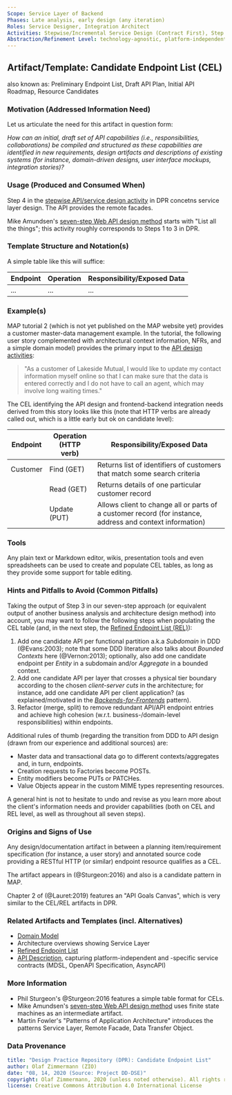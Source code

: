 ```yaml
---
Scope: Service Layer of Backend
Phases: Late analysis, early design (any iteration)
Roles: Service Designer, Integration Architect 
Activities: Stepwise/Incremental Service Design (Contract First), Step 4
Abstraction/Refinement Level: technology-agnostic, platform-independent
---
```



Artifact/Template: Candidate Endpoint List (CEL)
------------------------------------------------
also known as: Preliminary Endpoint List, Draft API Plan, Initial API Roadmap, Resource Candidates <!-- from MAP -->

### Motivation (Addressed Information Need) 
<!-- copy-pasted from https://internal.microservice-api-patterns.org/patterns/identification/CandidateEndpointList.html TOOO decide pattern/method split, pattern has more content already -->

Let us articulate the need for this artifact in question form: 

*How can an initial, draft set of API capabilities (i.e., responsibilities, collaborations) be compiled and structured as these capabilities are identified in new requirements, design artifacts and descriptions of existing systems (for instance, domain-driven designs, user interface mockups, integration stories)?*


### Usage (Produced and Consumed When)

Step 4 in the [stepwise API/service design activity](../activities/SDPR-StepwiseServiceDesign.md) in DPR concetns service layer design. The API provides the remote facades.

<!-- * Step 3 of the EXPOSE technique -->

Mike Amundsen's [seven-step Web API design method](https://www.infoq.com/articles/web-api-design-methodology/) starts with "List all the things"; this activity roughly corresponds to Steps 1 to 3 in DPR.

<!-- TODO (v2) cite @Lauret:2019 here (see signs of use section ) -->


### Template Structure and Notation(s)
<!-- 
(rather detailed and does not match example, so moved to REL artifact):

Record your analysis (and design) results in list or table form: 

| Integration Type (Foundation pattern) | Visibility (Foundation pattern)| API/Endpoint Name | Source (Artifact) | Features/Capabilities (Responsibility Analysis) |  
|------------------|------------|------|--------|--------------|
| ... | ... | ... | ... | ... |
-->

A simple table like this will suffice: 

| Endpoint | Operation | Responsibility/Exposed Data | 
|----------|-----------|-----------------------------|
|...|...|...|


### Example(s)
MAP tutorial 2 (which is not yet published on the MAP website yet) provides a customer master-data management example. In the tutorial, the following user story complemented with architectural context information, NFRs, and a simple domain model) provides the primary input to the [API design activities](../activities/SDPR-StepwiseServiceDesign.md):

> "As a customer of Lakeside Mutual, I would like to update my contact information myself online so that I can make sure that the data is entered correctly and I do not have to call an agent, which may involve long waiting times."

The CEL identifying the API design and frontend-backend integration needs derived from this story looks like this (note that HTTP verbs are already called out, which is a little early but ok on candidate level):

| Endpoint | Operation (HTTP verb)  | Responsibility/Exposed Data | 
|----------|-------------|-----------------------------|
| Customer | Find (GET)  | Returns list of identifiers of customers that match some search criteria |
|          | Read (GET)  | Returns details of one particular customer record |
|          | Update (PUT)| Allows client to change all or parts of a customer record (for instance, address and context information) |


### Tools
Any plain text or Markdown editor, wikis, presentation tools and even spreadsheets can be used to create and populate CEL tables, as long as they provide some support for table editing.


### Hints and Pitfalls to Avoid (Common Pitfalls)
Taking the output of Step 3 in our seven-step approach (or equivalent output of another business analysis and architecture design method) into account, you may want to follow the following steps when populating the CEL table (and, in the next step, the [Refined Endpoint List (REL)](SDPR-RefinedEndpointList.md)): 
<!-- source: from MAP, unpublished so far -->

1. Add one candidate API per functional partition a.k.a *Subdomain* in DDD (@Evans:2003); note that some DDD literature also talks about *Bounded Contexts* here (@Vernon:2013); optionally, also add one candidate endpoint per *Entity* in a subdomain and/or *Aggregate* in a bounded context. <!-- TODO (v2) how about operations too? -->
2. Add one candidate API per layer that crosses a physical tier boundary according to the chosen *client-server cuts* in the architecture; for instance, add one candidate API per client application? (as explained/motivated in the [*Backends-for-Frontends*](https://samnewman.io/patterns/architectural/bff/) pattern). <!-- TODO cite CSC patterns paper --><!-- removed here (v1): 3. Add one *candidate API client* per backend system to be integrated/required to implement the user/integration stories. -->
3. Refactor (merge, split) to remove redundant API/API endpoint entries and achieve high cohesion (w.r.t. business-/domain-level responsibilities) within endpoints. <!--, but do not refine to API operation/call level yet. -->
<!--
5. Add one *candidate API* per team shown as a *Team Bounded Context (TBC)* in a DDD context map; add one *candidate endpoint* per subteam. -->
<!-- not sure where previous one came from; F-A-S-T? see e2e demo -->

Additional rules of thumb (regarding the transition from DDD to API design (drawn from our experience and additional sources) are:

* Master data and transactional data go to different contexts/aggregates and, in turn, endpoints.
* Creation requests to Factories become POSTs.
* Entity modifiers become PUTs or PATCHes.
* Value Objects appear in the custom MIME types representing resources.

A general hint is not to hesitate to undo and revise as you learn more about the client's information needs and provider capabilities (both on CEL and REL level, as well as throughout all seven steps). 


### Origins and Signs of Use
Any design/documentation artifact in between a planning item/requirement specification (for instance, a user story) and annotated source code providing a RESTful HTTP (or similar) endpoint resource qualifies as a CEL.

The artifact appears in (@Sturgeon:2016) and also is a candidate pattern in MAP.

Chapter 2 of (@Lauret:2019) features an "API Goals Canvas", which is very similar to the CEL/REL artifacts in DPR.


### Related Artifacts and Templates (incl. Alternatives)

* [Domain Model](DPR-DomainModel.md) 
* Architecture overviews showing Service Layer
* [Refined Endpoint List](SDPR-RefinedEndpointList.md)
* [API Description](SDPR-APIDescription.md), capturing platform-independent and -specific service contracts (MDSL, OpenAPI Specification, AsyncAPI)


### More Information

* Phil Sturgeon's @Sturgeon:2016 features a simple table format for CELs. 
* Mike Amundsen's [seven-step Web API design method](https://www.infoq.com/articles/web-api-design-methodology/) uses finite state machines as an intermediate artifact. 
* Martin Fowler's "Patterns of Application Architecture" introduces the patterns Service Layer, Remote Facade, Data Transfer Object.


### Data Provenance 

```yaml
title: "Design Practice Repository (DPR): Candidate Endpoint List"
author: Olaf Zimmermann (ZIO)
date: "08, 14, 2020 (Source: Project DD-DSE)"
copyright: Olaf Zimmermann, 2020 (unless noted otherwise). All rights reserved.
license: Creative Commons Attribution 4.0 International License
```

